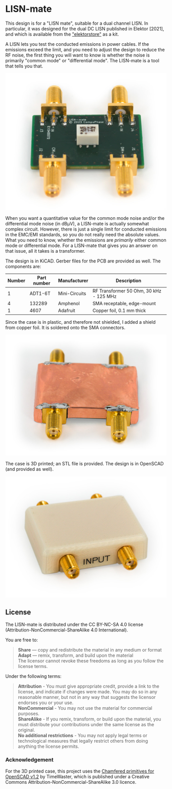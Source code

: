 # LISN-mate
This design is for a "LISN mate", suitable for a dual channel LISN. In particular,
it was designed for the dual DC LISN published in Elektor [2021], and which is
available from the ["elektorstore"](https://www.elektor.com/elektor-dual-dc-lisn-150-khz-200-mhz)
as a kit.

A LISN lets you test the conducted emissions in power cables. If the emissions
exceed the limit, and you need to adjust the design to reduce the RF noise, the
first thing you will want to know is whether the noise is primarily "common mode"
or "differential mode". The LISN-mate is a tool that tells you that.

![LISN-mate PCB](https://github.com/compuphase/LISN-mate/blob/main/pictures/LISN_mate_1.jpg)

When you want a quantitative value for the common mode noise and/or the differential
mode noise (in dB&micro;V), a LISN-mate is actually somewhat complex circuit. 
However, there is just a single limit for conducted emissions in the EMC/EMI standards,
so you do not really need the absolute values. What you need to know, whether the emissions 
are *primarily* either common mode or differential mode. For a LISN-mate that gives you an
answer on that issue, all it takes is a transformer.

The design is in KiCAD. Gerber files for the PCB are provided as well. The components are:

| Number | Part number | Manufacturer  | Description                             |
| ------ | ----------- | ------------- | --------------------------------------- |
|  1     | ADT1-6T     | Mini-Circuits | RF Transformer 50 Ohm, 30 kHz - 125 MHz |
|  4     | 132289      | Amphenol      | SMA receptable, edge-mount              |
|  1     | 4607        | Adafruit      | Copper foil, 0.1 mm thick               |

Since the case is in plastic, and therefore not shielded, I added a shield from
copper foil. It is soldered onto the SMA connectors.

![LISN-mate PCB](https://github.com/compuphase/LISN-mate/blob/main/pictures/LISN_mate_2.jpg)

The case is 3D printed; an STL file is provided. The design is in OpenSCAD (and
provided as well).

![LISN-mate case](https://github.com/compuphase/LISN-mate/blob/main/pictures/LISN_mate_4.jpg)

## License

The LISN-mate is distributed under the CC BY-NC-SA 4.0 license (Attribution-NonCommercial-ShareAlike 4.0 International).

You are free to:

> **Share** —  copy and redistribute the material in any medium or format <br>
> **Adapt** — remix, transform, and build upon the material <br>
> The licensor cannot revoke these freedoms as long as you follow the license terms.

Under the following terms:

> **Attribution** - You must give appropriate credit, provide a link to the license, and indicate if changes were made. You may do so in any reasonable manner, but not in any way that suggests the licensor endorses you or your use.  <br>
> **NonCommercial** - You may not use the material for commercial purposes.  <br>
> **ShareAlike** - If you remix, transform, or build upon the material, you must distribute your contributions under the same license as the original. <br>
> **No additional restrictions** - You may not apply legal terms or technological measures that legally restrict others from doing anything the license permits.

### Acknowledgement

For the 3D printed case, this project uses the [Chamfered primitives for OpenSCAD v1.2](https://github.com/SebiTimeWaster/Chamfers-for-OpenSCAD) by TimeWaster,
which is published under a Creative Commons Attribution-NonCommercial-ShareAlike 3.0 licence.

